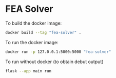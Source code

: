 # FEA Solver

To build the docker image:

```sh
docker build --tag "fea-solver" .
```

To run the docker image:

```sh
docker run -p 127.0.0.1:5000:5000 "fea-solver"
```

To run without docker (to obtain debut output)

```sh
flask --app main run
```